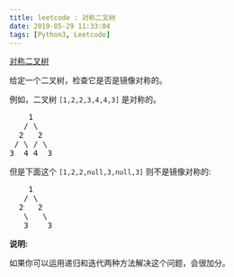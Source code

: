 ```yaml
---
title: leetcode : 对称二叉树
date: 2019-05-29 11:33:04
tags: [Python3, Leetcode]
---
```


[对称二叉树](https://leetcode-cn.com/problems/symmetric-tree/)

<p>给定一个二叉树，检查它是否是镜像对称的。</p>

<!-- more -->

<p>例如，二叉树&nbsp;<code>[1,2,2,3,4,4,3]</code> 是对称的。</p>

<pre>    1
   / \
  2   2
 / \ / \
3  4 4  3
</pre>

<p>但是下面这个&nbsp;<code>[1,2,2,null,3,null,3]</code> 则不是镜像对称的:</p>

<pre>    1
   / \
  2   2
   \   \
   3    3
</pre>

<p><strong>说明:</strong></p>

<p>如果你可以运用递归和迭代两种方法解决这个问题，会很加分。</p>

